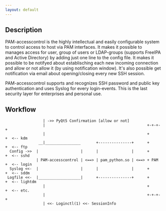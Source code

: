 ```yaml
---
layout: default
---
```

## Description

PAM-accesscontrol is the highly intellectual and easily configurable system to control
access to host via PAM interfaces. It makes it possible to manages access for user,
group of users or LDAP-groups (supports FreeIPA and Active Directory) by adding just one
line to the config file. It makes it possible to be notifyed about establisching each new
incoming connection and allow or not allow it (by using notification window). It's also
possible get notification via email about opening/closing every new SSH session.

PAM-accesscontrol supports and recognizes SSH password and public key authentication and
uses Syslog for every login-events. This is the last security layer for enterprises and
personal use.

## Workflow

```
                 | ->> PyQt5 Confirmation [allow or not]
                 |                                              +-+-+-+
                 |                                              +     +  <-- kdm
               __|________________       +---------------+      +     +  <-- ftp
  Config ->>  |                   |      |               |      +     +  <-- sshd
              | PAM-accesscontrol | <==> | pam_python.so | <==> + PAM +  <-- login
  Syslog <<-  |                   |      |               |      +     +  <-- sddm
 Logfile <<-  |___________________|      +---------------+      +     +  <-- lightdm
                 |                                              +     +  <-- etc.
                 |                                              +-+-+-+
                 | <<- Loginctl(1) <<- SessionInfo


```
